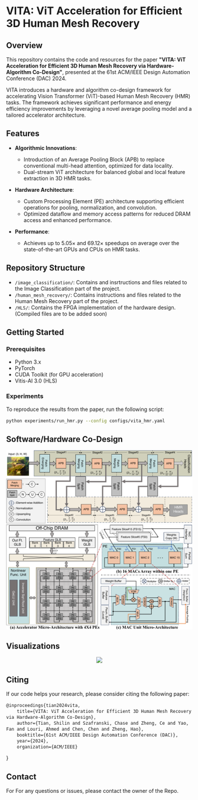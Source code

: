 
# VITA: ViT Acceleration for Efficient 3D Human Mesh Recovery

## Overview

This repository contains the code and resources for the paper **"VITA: ViT Acceleration for Efficient 3D Human Mesh Recovery via Hardware-Algorithm Co-Design"**, presented at the 61st ACM/IEEE Design Automation Conference (DAC) 2024.

VITA introduces a hardware and algorithm co-design framework for accelerating Vision Transformer (ViT)-based Human Mesh Recovery (HMR) tasks. The framework achieves significant performance and energy efficiency improvements by leveraging a novel average pooling model and a tailored accelerator architecture.

## Features

- **Algorithmic Innovations**:
  - Introduction of an Average Pooling Block (APB) to replace conventional multi-head attention, optimized for data locality.
  - Dual-stream ViT architecture for balanced global and local feature extraction in 3D HMR tasks.

- **Hardware Architecture**:
  - Custom Processing Element (PE) architecture supporting efficient operations for pooling, normalization, and convolution.
  - Optimized dataflow and memory access patterns for reduced DRAM access and enhanced performance.

- **Performance**:
  - Achieves up to 5.05× and 69.12× speedups on average over the state-of-the-art GPUs and CPUs on HMR tasks.

## Repository Structure

- `/image_classification/`: Contains and insrtructions and files related to the Image Classification part of the project.
- `/human_mesh_recovery/`: Contains instructions and files related to the Human Mesh Recovery part of the project.
- `/HLS/`: Contains the FPGA implementation of the hardware design.(Compiled files are to be added soon)

## Getting Started

### Prerequisites

- Python 3.x
- PyTorch
- CUDA Toolkit (for GPU acceleration)
- Vitis-AI 3.0 (HLS)

### Experiments

To reproduce the results from the paper, run the following script:

```bash
python experiments/run_hmr.py --config configs/vita_hmr.yaml
```

## Software/Hardware Co-Design

<p align="center">
  <img src="./img/vita_algorithm.pdf">
  <img src="./img/vita_arch.pdf">  
</p>

## Visualizations

<p align="center">
  <img src="./img/vita_results">
</p>

## Citing

If our code helps your research, please consider citing the following paper:

    @inproceedings{tian2024vita,
        title={VITA: ViT Acceleration for Efficient 3D Human Mesh Recovery via Hardware-Algorithm Co-Design},
        author={Tian, Shilin and Szafranski, Chase and Zheng, Ce and Yao, Fan and Louri, Ahmed and Chen, Chen and Zheng, Hao},
        booktitle={61st ACM/IEEE Design Automation Conference (DAC)},
        year={2024},
        organization={ACM/IEEE}
}

## Contact

For For any questions or issues, please contact the owner of the Repo.